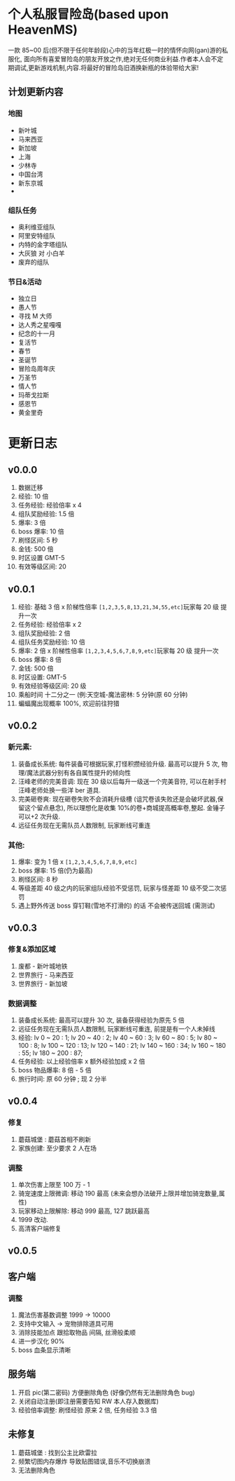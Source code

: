 # 个人私服冒险岛(based upon HeavenMS)

一款 85~00 后(但不限于任何年龄段)心中的当年红极一时的情怀向网(gan)游的私服化, 面向所有喜爱冒险岛的朋友开放之作,绝对无任何商业利益.作者本人会不定期调试,更新游戏机制,内容.将最好的冒险岛旧酒换新瓶的体验带给大家!

## 计划更新内容

### 地图

- 新叶城
- 马来西亚
- 新加坡
- 上海
- 少林寺
- 中国台湾
- 新东京城
-

### 组队任务

- 奥利维亚组队
- 阿里安特组队
- 内特的金字塔组队
- 大灰狼 对 小白羊
- 废弃的组队

### 节日&活动

- 独立日
- 愚人节
- 寻找 M 大师
- 达人秀之星嘎嘎
- 纪念的十一月
- 复活节
- 春节
- 圣诞节
- 冒险岛周年庆
- 万圣节
- 情人节
- 玛蒂戈拉斯
- 感恩节
- 黄金里奇

# 更新日志

## v0.0.0

1. 数据迁移
2. 经验: 10 倍
3. 任务经验: 经验倍率 x 4
4. 组队奖励经验: 1.5 倍
5. 爆率: 3 倍
6. boss 爆率: 10 倍
7. 刷怪区间: 5 秒
8. 金钱: 500 倍
9. 时区设置 GMT-5
10. 有效等级区间: 20

## v0.0.1

1. 经验: 基础 3 倍 x 阶梯性倍率 `[1,2,3,5,8,13,21,34,55,etc]`玩家每 20 级 提升一次
2. 任务经验: 经验倍率 x 2
3. 组队奖励经验: 2 倍
4. 组队任务奖励经验: 10 倍
5. 爆率: 2 倍 x 阶梯性倍率 `[1,2,3,4,5,6,7,8,9,etc]`玩家每 20 级 提升一次
6. boss 爆率: 8 倍
7. 金钱: 500 倍
8. 时区设置: GMT-5
9. 有效经验等级区间: 20 级
10. 乘船时间 十二分之一 (例:天空城-魔法密林: 5 分钟(原 60 分钟)
11. 蝙蝠魔出现概率 100%, 欢迎前往狩猎

## v0.0.2

### 新元素:

1. 装备成长系统: 每件装备可根据玩家,打怪积攒经验升级. 最高可以提升 5 次, 物理/魔法武器分别有各自属性提升的倾向性
1. 汪峰老师的完美音调: 现在 30 级以后每升一级送一个完美音符, 可以在射手村汪峰老师处换一些洋 ber 道具.
1. 完美砸卷爽: 现在砸卷失败不会消耗升级槽 (诅咒卷该失败还是会破坏武器,保留这个留点悬念), 所以理想化是收集 10%的卷+商城提高概率卷,整起. 金锤子可以+2 次升级.
1. 远征任务现在无需队员人数限制, 玩家断线可重连

### 其他:

1. 爆率: 变为 1 倍 x `[1,2,3,4,5,6,7,8,9,etc]`
1. boss 爆率: 15 倍(仍为最高)
1. 刷怪区间: 8 秒
1. 等级差距 40 级之内的玩家组队经验不受惩罚, 玩家与怪差距 10 级不受二次惩罚
1. 遇上野外传送 boss 穿钉鞋(雪地不打滑的) 的话 不会被传送回城 (需测试)

## v0.0.3

### 修复&添加区域

1. 废都 - 新叶城地铁
1. 世界旅行 - 马来西亚
1. 世界旅行 - 新加坡

### 数据调整

1. 装备成长系统: 最高可以提升 30 次, 装备获得经验为原先 5 倍
1. 远征任务现在无需队员人数限制, 玩家断线可重连, 前提是有一个人未掉线
1. 经验:
   lv 0 ~ 20 : 1;
   lv 20 ~ 40 : 2;
   lv 40 ~ 60 : 3;
   lv 60 ~ 80 : 5;
   lv 80 ~ 100 : 8;
   lv 100 ~ 120 : 13;
   lv 120 ~ 140 : 21;
   lv 140 ~ 160 : 34;
   lv 160 ~ 180 : 55;
   lv 180 ~ 200 : 87;
1. 任务经验: 以上经验倍率 x 额外经验加成 x 2 倍
1. boss 物品爆率: 8 倍 - 5 倍
1. 旅行时间: 原 60 分钟 ; 现 2 分半

## v0.0.4

### 修复

1. 蘑菇城堡 : 蘑菇首相不刷新
1. 家族创建: 至少要求 2 人在场

### 调整

1. 单次伤害上限至 100 万 - 1
1. 骑宠速度上限微调: 移动 190 最高 (未来会想办法破开上限并增加骑宠数量,属性)
1. 玩家移动上限解除: 移动 999 最高, 127 跳跃最高
1. 1999 改动.
1. 高清客户端修复

## v0.0.5

## 客户端

### 调整

1. 魔法伤害基数调整 1999 -> 10000
1. 支持中文输入 -> 宠物排除道具可用
1. 消除技能加点 跟拾取物品 间隔, 丝滑般柔顺
1. 进一步汉化 90%
1. boss 血条显示清晰

## 服务端

1. 开启 pic(第二密码) 方便删除角色 (好像仍然有无法删除角色 bug)
2. 关闭自动注册(即注册需要告知 RW 本人存入数据库)
3. 经验倍率调整: 刷怪经验 原来 2 倍, 任务经验 3.3 倍

## 未修复

1. 蘑菇城堡 : 找到公主比欧雷拉
1. 频繁切图内存爆炸 导致贴图错误,音乐不切换崩溃
1. 无法删除角色
